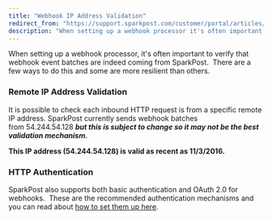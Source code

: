 ```yaml
---
title: "Webhook IP Address Validation"
redirect_from: "https://support.sparkpost.com/customer/portal/articles/2458198-webhook-ip-address-validation"
description: "When setting up a webhook processor it's often important to verify that webhook event batches are indeed coming from Spark Post There are a few ways to do this and some are more resilient than others Remote IP Address Validation It is possible to check each inbound HTTP request is..."
---
```


When setting up a webhook processor, it's often important to verify that webhook event batches are indeed coming from SparkPost.  There are a few ways to do this and some are more resilient than others.

 ### Remote IP Address Validation 

It is possible to check each inbound HTTP request is from a specific remote IP address. SparkPost currently sends webhook batches from 54.244.54.128 ***but this is subject to change so it may not be the best validation mechanism.***                                                                             

**This IP address (54.244.54.128) is valid as recent as 11/3/2016.**                                                            

 ### HTTP Authentication 

SparkPost also supports both basic authentication and OAuth 2.0 for webhooks.  These are the recommended authentication mechanisms and you can read about [how to set them up here](https://support.sparkpost.com/customer/en/portal/articles/2112385-webhook-authentication-oauth-2-0-and-basic-authentication).